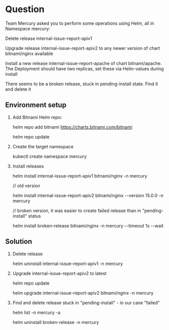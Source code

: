# Question

Team Mercury asked you to perform some operations using Helm, all in Namespace mercury:

Delete release internal-issue-report-apiv1

Upgrade release internal-issue-report-apiv2 to any newer version of chart bitnami/nginx available

Install a new release internal-issue-report-apache of chart bitnami/apache. The Deployment should have two replicas, set these via Helm-values during install

There seems to be a broken release, stuck in pending-install state. Find it and delete it


## Environment setup
1. Add Bitnami Helm repo:

    helm repo add bitnami https://charts.bitnami.com/bitnami

    helm repo update

2. Create the target namespace

    kubectl create namespace mercury

3. Install releases

    helm install internal-issue-report-apiv1 bitnami/nginx -n mercury

    // old version

    helm install internal-issue-report-apiv2 bitnami/nginx --version 15.0.0 -n mercury 

    // broken version, it was easier to create failed release than in "pending-install" status

    helm install broken-release bitnami/nginx -n mercury --timeout 1s --wait

## Solution

1. Delete release

    helm uninstall internal-issue-report-apiv1 -n mercury

2. Upgrade internal-issue-report-apiv2 to latest

    helm repo update

    helm upgrade internal-issue-report-apiv2 bitnami/nginx -n mercury

3.  Find and delete release stuck in "pending-install" - in our case "failed"

    helm list -n mercury -a

    helm uninstall broken-release -n mercury

